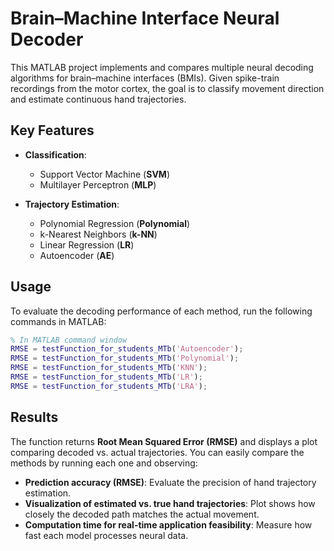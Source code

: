 # Brain–Machine Interface Neural Decoder

This MATLAB project implements and compares multiple neural decoding algorithms for brain–machine interfaces (BMIs). Given spike-train recordings from the motor cortex, the goal is to classify movement direction and estimate continuous hand trajectories.

## Key Features
- **Classification**:
  - Support Vector Machine (**SVM**)
  - Multilayer Perceptron (**MLP**)

- **Trajectory Estimation**:
  - Polynomial Regression (**Polynomial**)
  - k-Nearest Neighbors (**k-NN**)
  - Linear Regression (**LR**)
  - Autoencoder (**AE**)

## Usage
To evaluate the decoding performance of each method, run the following commands in MATLAB:

```matlab
% In MATLAB command window
RMSE = testFunction_for_students_MTb('Autoencoder');
RMSE = testFunction_for_students_MTb('Polynomial');
RMSE = testFunction_for_students_MTb('KNN');
RMSE = testFunction_for_students_MTb('LR');
RMSE = testFunction_for_students_MTb('LRA');
````

## Results

The function returns **Root Mean Squared Error (RMSE)** and displays a plot comparing decoded vs. actual trajectories. You can easily compare the methods by running each one and observing:

* **Prediction accuracy (RMSE)**: Evaluate the precision of hand trajectory estimation.
* **Visualization of estimated vs. true hand trajectories**: Plot shows how closely the decoded path matches the actual movement.
* **Computation time for real-time application feasibility**: Measure how fast each model processes neural data.
